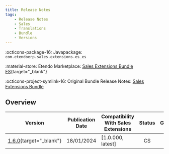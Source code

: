 ```yaml
---
title: Release Notes
tags:
    - Release Notes
    - Sales
    - Translations
    - Bundle
    - Versions
---
```


:octicons-package-16: Javapackage: `com.etendoerp.sales.extensions.es_es`

:material-store: Etendo Marketplace:  [Sales Extensions Bundle ES](https://marketplace.etendo.cloud/?#/product-details?module=32AF7995603A4CCBB68FE24DDD8536D7){target="_blank"}

:octicons-project-symlink-16: Original Bundle Release Notes: [Sales Extensions Bundle](../../bundles/sales-extensions/release-notes.md)

## Overview

| Version | Publication Date | Compatibility With Sales Extensions | Status | GitHub |
| --- | --- | --- | :----: | :----: |
| [1.6.0](https://github.com/etendosoftware/com.etendoerp.sales.extensions.es_es/releases/tag/1.6.0){target="_blank"} | 18/01/2024 | [1.0.000, latest] | CS | :white_check_mark: |